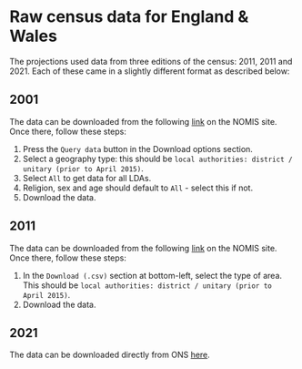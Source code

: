 # Raw census data for England & Wales
The projections used data from three editions of the census: 2011, 2011 and 2021. Each of these came in a slightly different format as described below:

## 2001
The data can be downloaded from the following [link](https://www.nomisweb.co.uk/datasets/st149) on the NOMIS site. Once there, follow these steps:
 1. Press the `Query data` button in the Download options section.
 2. Select a geography type: this should be `local authorities: district / unitary (prior to April 2015)`.
 3. Select `All` to get data for all LDAs.
 4. Religion, sex and age should default to `All` - select this if not.
 5. Download the data.

 ## 2011
 The data can be downloaded from the following [link](https://www.nomisweb.co.uk/census/2011/dc2107ew) on the NOMIS site. Once there, follow these steps:
  1. In the `Download (.csv)` section at bottom-left, select the type of area. This should be `local authorities: district / unitary (prior to April 2015)`.
  2. Download the data.

## 2021
The data can be downloaded directly from ONS [here](https://www.ons.gov.uk/peoplepopulationandcommunity/culturalidentity/religion/datasets/religionbyageandsexinenglandandwales).
